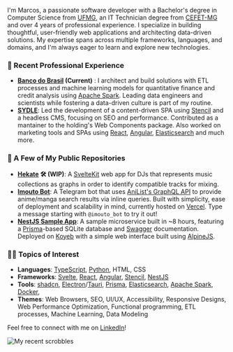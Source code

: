 I'm Marcos, a passionate software developer with a Bachelor's degree in Computer Science from [UFMG](https://www.ufmg.br/), an IT Technician degree from [CEFET-MG](https://en.wikipedia.org/wiki/Federal_Center_for_Technological_Education_of_Minas_Gerais) and over 4 years of professional experience. I specialize in building thoughtful, user-friendly web applications and architecting data-driven solutions. My expertise spans across multiple frameworks, languages, and domains, and I'm always eager to learn and explore new technologies.

### 💼 Recent Professional Experience

- **[Banco do Brasil](https://www.bb.com.br/) (Current)** : I architect and build solutions with ETL processes and machine learning models for quantitative finance and credit analysis using [Apache Spark](https://spark.apache.org/). Leading data engineers and scientists while fostering a data-driven culture is part of my routine.
- **[SYDLE](https://www.sydle.com/)**: Led the development of a content-driven SPA using [Stencil](https://stenciljs.com/) and a headless CMS, focusing on SEO and performance. Contributed as a mantainer to the holding's Web Components package. Also worked on marketing tools and SPAs using [React](https://reactjs.org/), [Angular](https://angular.io/), [Elasticsearch](https://www.elastic.co/) and much more.

### 🌟 A Few of My Public Repositories

- **[Hekate](https://github.com/marscos/hekate-app) 🛠 (WIP)**: A [SvelteKit](https://kit.svelte.dev/) web app for DJs that represents music collections as graphs in order to identify compatible tracks for mixing.
- **[Imouto Bot](https://github.com/marscos/imouto_bot)**: A Telegram bot that uses [AniList's GraphQL API](https://anilist.gitbook.io/anilist-apiv2-docs/) to provide anime/manga search results via inline queries. Built with simplicity, ease of deployment and scalability in mind, currently hosted on [Vercel](https://vercel.com/). Type a message starting with `@imouto_bot` to try it out!
- **[NestJS Sample App](https://github.com/marscos/nestjs-sample-app)**: A sample microservice built in ~8 hours, featuring a [Prisma](https://www.prisma.io/)-based SQLite database and [Swagger](https://swagger.io/) documentation. Deployed on [Koyeb](https://www.koyeb.com/) with a simple web interface built using [AlpineJS](https://alpinejs.dev/).

### 👨‍💻 Topics of Interest

- **Languages**: [TypeScript](https://www.typescriptlang.org/), [Python](https://www.python.org/), HTML, CSS
- **Frameworks**: [Svelte](https://svelte.dev/), [React](https://reactjs.org/), [Angular](https://angular.io/), [Stencil](https://stenciljs.com/), [NestJS](https://nestjs.com/)
- **Tools**: [shadcn](https://ui.shadcn.com/), [Electron](https://www.electronjs.org/)/[Tauri](https://v2.tauri.app/), [Prisma](https://www.prisma.io/), [Elasticsearch](https://www.elastic.co/), [Apache Spark](https://spark.apache.org/), [Docker](https://www.docker.com/), 
- **Themes**: Web Browsers, SEO, UI/UX, Accessibility, Responsive Designs, Web Performance Optimization, Functional programming, ETL processes, Machine Learning, Data Modeling


Feel free to connect with me on [LinkedIn](https://www.linkedin.com/in/marcos-carvalho-de-assis-736289147/)!

![My recent scrobbles](https://lastfm-recently-played.vercel.app/api?user=Dashz&count=3&footer_style=normal_stats)

